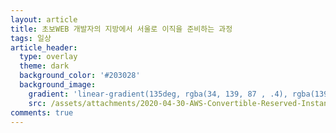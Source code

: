 ```yaml
---
layout: article
title: 초보WEB 개발자의 지방에서 서울로 이직을 준비하는 과정
tags: 일상
article_header:
  type: overlay
  theme: dark
  background_color: '#203028'
  background_image:
    gradient: 'linear-gradient(135deg, rgba(34, 139, 87 , .4), rgba(139, 34, 139, .4))'
    src: /assets/attachments/2020-04-30-AWS-Convertible-Reserved-Instances-exchanges/cover.png
comments: true
---
```


